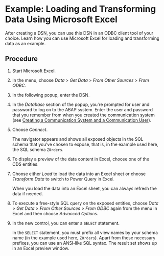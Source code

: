 <!-- loio52a055025b364fb891069fb7b12b3fc9 -->

# Example: Loading and Transforming Data Using Microsoft Excel

After creating a DSN, you can use this DSN in an ODBC client tool of your choice. Learn how you can use Microsoft Excel for loading and transforming data as an example.



## Procedure

1.  Start Microsoft Excel.

2.  In the menu, choose *Data* \> *Get Data* \> *From Other Sources* \> *From ODBC*.

3.  In the following popup, enter the DSN.

4.  In the *Database* section of the popup, you're prompted for user and password to log on to the ABAP system. Enter the user and password that you remember from when you created the communication system \(see [Creating a Communication System and a Communication User](creating-a-communication-system-and-a-communication-user-28881fb.md)\).

5.  Choose *Connect*.

    The navigator appears and shows all exposed objects in the SQL schema that you've chosen to expose, that is, in the example used here, the SQL schema `ZOrders`.

6.  To display a preview of the data content in Excel, choose one of the CDS entities.

7.  Choose either *Load* to load the data into an Excel sheet or choose *Transform Data* to switch to Power Query in Excel.

    When you load the data into an Excel sheet, you can always refresh the data if needed.

8.  To execute a free-style SQL query on the exposed entities, choose *Data* \> *Get Data* \> *From Other Sources* \> *From ODBC* again from the menu in Excel and then choose *Advanced Options*.

9.  In the new control, you can enter a `SELECT` statement.

    In the `SELECT` statement, you must prefix all view names by your schema name \(in the example used here, `ZOrders`\). Apart from these necessary prefixes, you can use an ANSI-like SQL syntax. The result set shows up in an Excel preview window.



